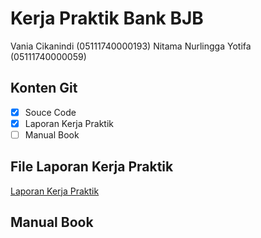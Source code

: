 # Kerja Praktik Bank BJB
Vania Cikanindi (05111740000193)
Nitama Nurlingga Yotifa (05111740000059)
## Konten Git
- [x] Souce Code
- [x] Laporan Kerja Praktik
- [ ] Manual Book

## File Laporan Kerja Praktik
[Laporan Kerja Praktik](https://1drv.ms/w/s!Ajv_aha2wJHRhwDifdK7I4bzFNVO?e=GWnJM)

## Manual Book

